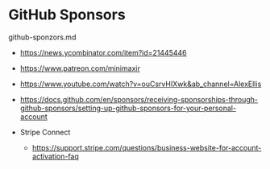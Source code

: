 # GitHub Sponsors

github-sponzors.md

*   https://news.ycombinator.com/item?id=21445446

*   https://www.patreon.com/minimaxir

*   https://www.youtube.com/watch?v=ouCsrvHIXwk&ab_channel=AlexEllis

*   https://docs.github.com/en/sponsors/receiving-sponsorships-through-github-sponsors/setting-up-github-sponsors-for-your-personal-account


*   Stripe Connect

    *   https://support.stripe.com/questions/business-website-for-account-activation-faq

